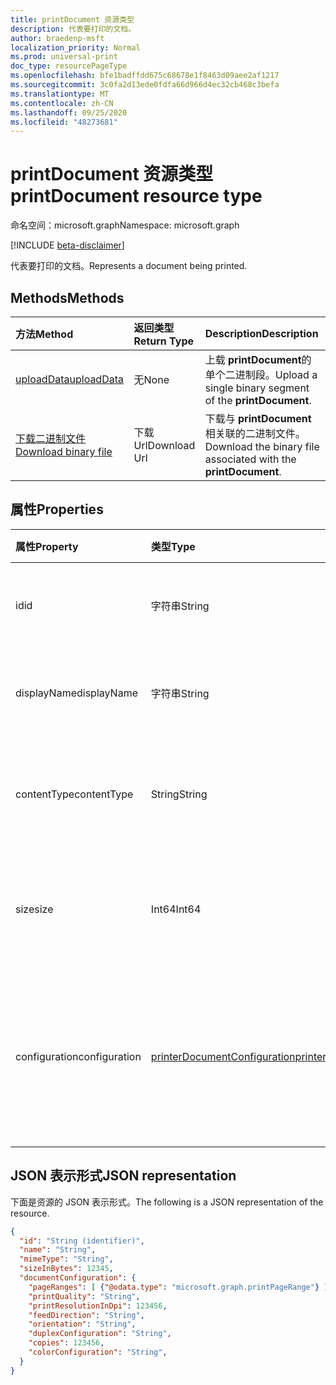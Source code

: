 ```yaml
---
title: printDocument 资源类型
description: 代表要打印的文档。
author: braedenp-msft
localization_priority: Normal
ms.prod: universal-print
doc_type: resourcePageType
ms.openlocfilehash: bfe1badffdd675c68678e1f8463d09aee2af1217
ms.sourcegitcommit: 3c0fa2d13ede0fdfa66d966d4ec32cb468c3befa
ms.translationtype: MT
ms.contentlocale: zh-CN
ms.lasthandoff: 09/25/2020
ms.locfileid: "48273681"
---
```

# <a name="printdocument-resource-type"></a><span data-ttu-id="3ab6c-103">printDocument 资源类型</span><span class="sxs-lookup"><span data-stu-id="3ab6c-103">printDocument resource type</span></span>

<span data-ttu-id="3ab6c-104">命名空间：microsoft.graph</span><span class="sxs-lookup"><span data-stu-id="3ab6c-104">Namespace: microsoft.graph</span></span>

[!INCLUDE [beta-disclaimer](../../includes/beta-disclaimer.md)]

<span data-ttu-id="3ab6c-105">代表要打印的文档。</span><span class="sxs-lookup"><span data-stu-id="3ab6c-105">Represents a document being printed.</span></span>

## <a name="methods"></a><span data-ttu-id="3ab6c-106">Methods</span><span class="sxs-lookup"><span data-stu-id="3ab6c-106">Methods</span></span>

| <span data-ttu-id="3ab6c-107">方法</span><span class="sxs-lookup"><span data-stu-id="3ab6c-107">Method</span></span>       | <span data-ttu-id="3ab6c-108">返回类型</span><span class="sxs-lookup"><span data-stu-id="3ab6c-108">Return Type</span></span> | <span data-ttu-id="3ab6c-109">Description</span><span class="sxs-lookup"><span data-stu-id="3ab6c-109">Description</span></span> |
|:-------------|:------------|:------------|
| [<span data-ttu-id="3ab6c-110">uploadData</span><span class="sxs-lookup"><span data-stu-id="3ab6c-110">uploadData</span></span>](../api/printdocument-uploaddata.md) | <span data-ttu-id="3ab6c-111">无</span><span class="sxs-lookup"><span data-stu-id="3ab6c-111">None</span></span> | <span data-ttu-id="3ab6c-112">上载 **printDocument**的单个二进制段。</span><span class="sxs-lookup"><span data-stu-id="3ab6c-112">Upload a single binary segment of the **printDocument**.</span></span> |
| [<span data-ttu-id="3ab6c-113">下载二进制文件</span><span class="sxs-lookup"><span data-stu-id="3ab6c-113">Download binary file</span></span>](../api/printdocument-get-file.md) | <span data-ttu-id="3ab6c-114">下载 Url</span><span class="sxs-lookup"><span data-stu-id="3ab6c-114">Download Url</span></span> | <span data-ttu-id="3ab6c-115">下载与 **printDocument**相关联的二进制文件。</span><span class="sxs-lookup"><span data-stu-id="3ab6c-115">Download the binary file associated with the **printDocument**.</span></span> |

## <a name="properties"></a><span data-ttu-id="3ab6c-116">属性</span><span class="sxs-lookup"><span data-stu-id="3ab6c-116">Properties</span></span>
| <span data-ttu-id="3ab6c-117">属性</span><span class="sxs-lookup"><span data-stu-id="3ab6c-117">Property</span></span>     | <span data-ttu-id="3ab6c-118">类型</span><span class="sxs-lookup"><span data-stu-id="3ab6c-118">Type</span></span>        | <span data-ttu-id="3ab6c-119">说明</span><span class="sxs-lookup"><span data-stu-id="3ab6c-119">Description</span></span> |
|:-------------|:------------|:------------|
|<span data-ttu-id="3ab6c-120">id</span><span class="sxs-lookup"><span data-stu-id="3ab6c-120">id</span></span>|<span data-ttu-id="3ab6c-121">字符串</span><span class="sxs-lookup"><span data-stu-id="3ab6c-121">String</span></span>|<span data-ttu-id="3ab6c-122">文档的标识符。</span><span class="sxs-lookup"><span data-stu-id="3ab6c-122">The document's identifier.</span></span> <span data-ttu-id="3ab6c-123">只读。</span><span class="sxs-lookup"><span data-stu-id="3ab6c-123">Read-only.</span></span>|
|<span data-ttu-id="3ab6c-124">displayName</span><span class="sxs-lookup"><span data-stu-id="3ab6c-124">displayName</span></span>|<span data-ttu-id="3ab6c-125">字符串</span><span class="sxs-lookup"><span data-stu-id="3ab6c-125">String</span></span>|<span data-ttu-id="3ab6c-126">文档的名称。</span><span class="sxs-lookup"><span data-stu-id="3ab6c-126">The document's name.</span></span> <span data-ttu-id="3ab6c-127">只读。</span><span class="sxs-lookup"><span data-stu-id="3ab6c-127">Read-only.</span></span>|
|<span data-ttu-id="3ab6c-128">contentType</span><span class="sxs-lookup"><span data-stu-id="3ab6c-128">contentType</span></span>|<span data-ttu-id="3ab6c-129">String</span><span class="sxs-lookup"><span data-stu-id="3ab6c-129">String</span></span>|<span data-ttu-id="3ab6c-130">文档的内容 (MIME) 类型。</span><span class="sxs-lookup"><span data-stu-id="3ab6c-130">The document's content (MIME) type.</span></span> <span data-ttu-id="3ab6c-131">只读。</span><span class="sxs-lookup"><span data-stu-id="3ab6c-131">Read-only.</span></span>|
|<span data-ttu-id="3ab6c-132">size</span><span class="sxs-lookup"><span data-stu-id="3ab6c-132">size</span></span>|<span data-ttu-id="3ab6c-133">Int64</span><span class="sxs-lookup"><span data-stu-id="3ab6c-133">Int64</span></span>|<span data-ttu-id="3ab6c-134">文档的大小（以字节为单位）。</span><span class="sxs-lookup"><span data-stu-id="3ab6c-134">The document's size in bytes.</span></span> <span data-ttu-id="3ab6c-135">只读。</span><span class="sxs-lookup"><span data-stu-id="3ab6c-135">Read-only.</span></span>|
|<span data-ttu-id="3ab6c-136">configuration</span><span class="sxs-lookup"><span data-stu-id="3ab6c-136">configuration</span></span>|[<span data-ttu-id="3ab6c-137">printerDocumentConfiguration</span><span class="sxs-lookup"><span data-stu-id="3ab6c-137">printerDocumentConfiguration</span></span>](printerdocumentconfiguration.md) |<span data-ttu-id="3ab6c-138">打印机打印文档时应使用的一组设置。</span><span class="sxs-lookup"><span data-stu-id="3ab6c-138">A group of settings that a printer should use to print a document.</span></span> <span data-ttu-id="3ab6c-139">只读。</span><span class="sxs-lookup"><span data-stu-id="3ab6c-139">Read-only.</span></span>|

## <a name="json-representation"></a><span data-ttu-id="3ab6c-140">JSON 表示形式</span><span class="sxs-lookup"><span data-stu-id="3ab6c-140">JSON representation</span></span>

<span data-ttu-id="3ab6c-141">下面是资源的 JSON 表示形式。</span><span class="sxs-lookup"><span data-stu-id="3ab6c-141">The following is a JSON representation of the resource.</span></span>

<!-- {
  "blockType": "resource",
  "optionalProperties": [

  ],
  "@odata.type": "microsoft.graph.printDocument"
}-->

```json
{
  "id": "String (identifier)",
  "name": "String",
  "mimeType": "String",
  "sizeInBytes": 12345,
  "documentConfiguration": {
    "pageRanges": [ {"@odata.type": "microsoft.graph.printPageRange"} ],
    "printQuality": "String",
    "printResolutionInDpi": 123456,
    "feedDirection": "String",
    "orientation": "String",
    "duplexConfiguration": "String",
    "copies": 123456,
    "colorConfiguration": "String",
  }
}

```


